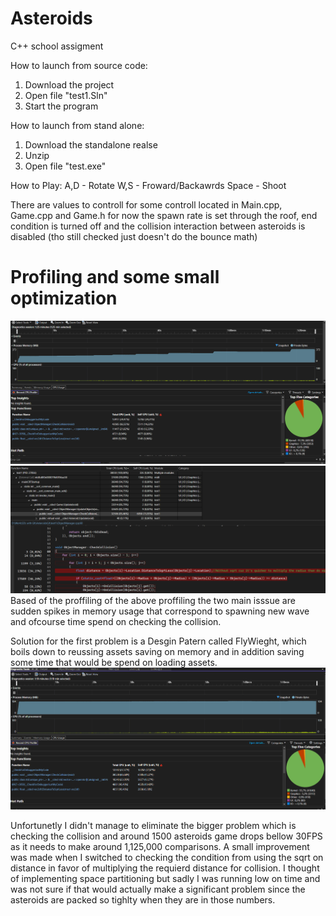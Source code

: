 # Asteroids
C++ school assigment

How to launch from source code:
1. Download the project
2. Open file "test1.Sln"
3. Start the program

How to launch from stand alone:
1. Download the standalone realse
2. Unzip
3. Open file "test.exe"

How to Play:
A,D - Rotate
W,S - Froward/Backawrds
Space - Shoot

There are values to controll for some controll located in  Main.cpp, Game.cpp and Game.h
for now the spawn rate is set through the roof, end condition is turned off and the collision interaction between asteroids is disabled (tho still checked just doesn't do the bounce math) 

# Profiling and some small optimization 
![Alt text](NoFlyWeight.png?raw=true "Optional Title")
![Alt text](CollisionBottelnecking.png?raw=true "Optional Title")
Based of the proffiling of the above proffiling the two main isssue are sudden spikes in memory usage that correspond to spawning new wave and ofcourse time spend on checking the collision.

Solution for the first problem is a Desgin Patern called FlyWieght, which boils down to reussing assets saving on memory and in addition saving some time that would be spend on loading assets.
![Alt text](2000withFlyWeight.png?raw=true "Optional Title")

Unfortunetly I didn't manage to eliminate the bigger problem which is checking the collision and around 1500 asteroids game drops bellow 30FPS as it needs to make around 1,125,000 comparisons.
A small improvement was made when I switched to checking the condition from using the sqrt on distance in favor of multiplying the requierd distance for collision.
I thought of implementing space partitioning but sadly I was running low on time and was not sure if that would actually make a significant problem since the asteroids are packed so tighlty when they are in those numbers.
